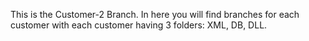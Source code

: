 This is the Customer-2 Branch. In here you will find branches for each customer with each customer having 3 folders: XML, DB, DLL.
